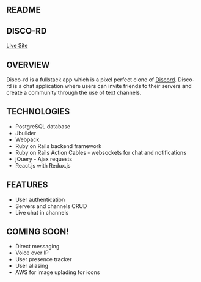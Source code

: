 ## README

## DISCO-RD
[Live Site](https://disco-rd.herokuapp.com/)

## OVERVIEW
Disco-rd is a fullstack app which is a pixel perfect clone of [Discord](https://discordapp.com/). Disco-rd is a chat application where users can invite friends to their servers and create a community through the use of text channels.

## TECHNOLOGIES
* PostgreSQL database
* Jbuilder
* Webpack
* Ruby on Rails backend framework
* Ruby on Rails Action Cables - websockets for chat and notifications
* jQuery - Ajax requests
* React.js with Redux.js

## FEATURES
* User authentication
* Servers and channels CRUD
* Live chat in channels

## COMING SOON!
* Direct messaging
* Voice over IP
* User presence tracker
* User aliasing
* AWS for image uplading for icons
